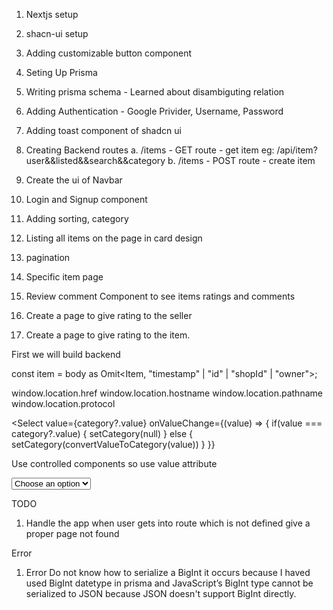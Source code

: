 1. Nextjs setup
2. shacn-ui setup
3. Adding customizable button component
4. Seting Up Prisma
5. Writing prisma schema - Learned about disambiguting relation
6. Adding Authentication - Google Privider, Username, Password
7. Adding toast component of shadcn ui
8. Creating Backend routes
  a. /items - GET route - get item eg: /api/item?user&&listed&&search&&category
  b. /items - POST route - create item

9. Create the ui of Navbar
10. Login and Signup component
11. Adding sorting, category
12. Listing all items on the page in card design
13. pagination
14. Specific item page
15. Review comment Component to see items ratings and comments
16. Create a page to give rating to the seller
17. Create a page to give rating to the item.

First we will build backend

const item = body as Omit<Item, "timestamp" | "id" | "shopId" | "owner">;

window.location.href
window.location.hostname
window.location.pathname
window.location.protocol

<Select
  value={category?.value}
  onValueChange={(value) => {
    if(value === category?.value) {
      setCategory(null)
    } else {
      setCategory(convertValueToCategory(value))
    }
  }}
>

Use controlled components so use value attribute

 <select value={selectedValue} onChange={handleSelectChange}>
  <option value="">Choose an option</option>
  <option value="apple">Apple</option>
  <option value="banana">Banana</option>
  <option value="cherry">Cherry</option>
</select>


TODO
1. Handle the app when user gets into route which is not defined give a proper page not found


Error
1. Error Do not know how to serialize a BigInt it occurs because I haved used BigInt datetype in prisma
and JavaScript’s BigInt type cannot be serialized to JSON because JSON doesn't support BigInt directly.


